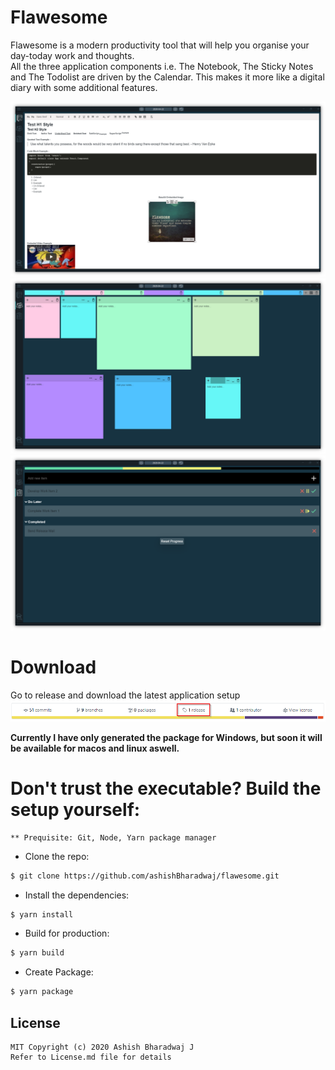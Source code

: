 # Flawesome
Flawesome is a modern productivity tool that will help you organise your day-today work and thoughts.
<br>
All the three application components i.e. The Notebook, The Sticky Notes and The Todolist are driven by the Calendar. This makes it more like a digital diary with some additional features.

<img src="assets/ScreenShotsTab1.png" alt="Application Tab 1 Screenshot"/>

<img src="assets/ScreenShotTab2.png" alt="Application Tab 2 Screenshot"/>

<img src="assets/ScreenShotTab3.png" alt="Application Tab 3 Screenshot"/>

# Download
Go to release and download the latest application setup
<img src="assets/ScreenshotRelease.png" alt="Release Screenshot"/>

**Currently I have only generated the package for Windows, but soon it will be available for macos and linux aswell.**

# Don't trust the executable? Build the setup yourself:

    ** Prequisite: Git, Node, Yarn package manager

- Clone the repo:

```bash
$ git clone https://github.com/ashishBharadwaj/flawesome.git
```

- Install the dependencies:

```bash
$ yarn install
```

- Build for production:

```bash
$ yarn build
```

- Create Package:

```bash
$ yarn package
```

## License
    MIT Copyright (c) 2020 Ashish Bharadwaj J
    Refer to License.md file for details
